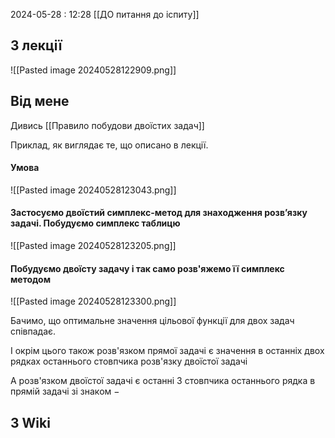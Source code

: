 2024-05-28 : 12:28
[[ДО питання до іспиту]]
## З лекції 
![[Pasted image 20240528122909.png]]

## Від мене
Дивись [[Правило побудови двоїстих задач]]

Приклад, як виглядає те, що описано в лекції.
#### Умова
![[Pasted image 20240528123043.png]]

#### Застосуємо двоїстий симплекс-метод для знаходження розв’язку задачі. Побудуємо симплекс таблицю
![[Pasted image 20240528123205.png]]

#### Побудуємо двоїсту задачу і так само розв'яжемо її симплекс методом
![[Pasted image 20240528123300.png]]

Бачимо, що оптимальне значення цільової функції для двох задач
співпадає. 

І окрім цього також розв'язком прямої задачі є значення в останніх двох рядках останнього стовпчика розв'язку двоїстої задачі

А розв'язком двоїстої задачі є останні 3 стовпчика останнього рядка в прямій задачі зі знаком $-$
## З Wiki
